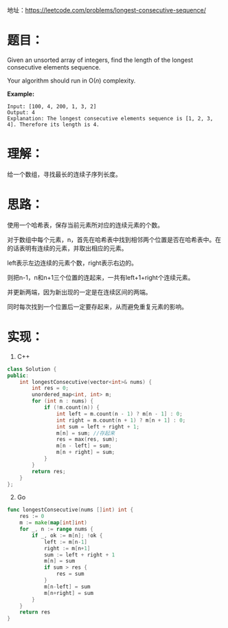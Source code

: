 地址：https://leetcode.com/problems/longest-consecutive-sequence/

# 题目：

Given an unsorted array of integers, find the length of the longest consecutive elements sequence.

Your algorithm should run in O(*n*) complexity.

**Example:**

```
Input: [100, 4, 200, 1, 3, 2]
Output: 4
Explanation: The longest consecutive elements sequence is [1, 2, 3, 4]. Therefore its length is 4.
```

# 理解：

给一个数组，寻找最长的连续子序列长度。

# 思路：

使用一个哈希表，保存当前元素所对应的连续元素的个数。

对于数组中每个元素，n，首先在哈希表中找到相邻两个位置是否在哈希表中。在的话表明有连续的元素，并取出相应的元素。

left表示左边连续的元素个数，right表示右边的。

则把n-1，n和n+1三个位置的连起来，一共有left+1+right个连续元素。

并更新两端，因为新出现的一定是在连续区间的两端。

同时每次找到一个位置后一定要存起来，从而避免重复元素的影响。

# 实现：

1. C++

```cpp
class Solution {
public:
	int longestConsecutive(vector<int>& nums) {
		int res = 0;
		unordered_map<int, int> m;
		for (int n : nums) {
			if (!m.count(n)) {
				int left = m.count(n - 1) ? m[n - 1] : 0;
				int right = m.count(n + 1) ? m[n + 1] : 0;
				int sum = left + right + 1;
				m[n] = sum; //存起来
				res = max(res, sum);
				m[n - left] = sum;
				m[n + right] = sum;
			}
		}
		return res;
	}
};
```

2. Go

```go
func longestConsecutive(nums []int) int {
	res := 0
    m := make(map[int]int)
	for _, n := range nums {
		if _, ok := m[n]; !ok {
			left := m[n-1]
			right := m[n+1]
			sum := left + right + 1
			m[n] = sum
			if sum > res {
				res = sum
			}
			m[n-left] = sum
			m[n+right] = sum
		}
	}
	return res
}
```
